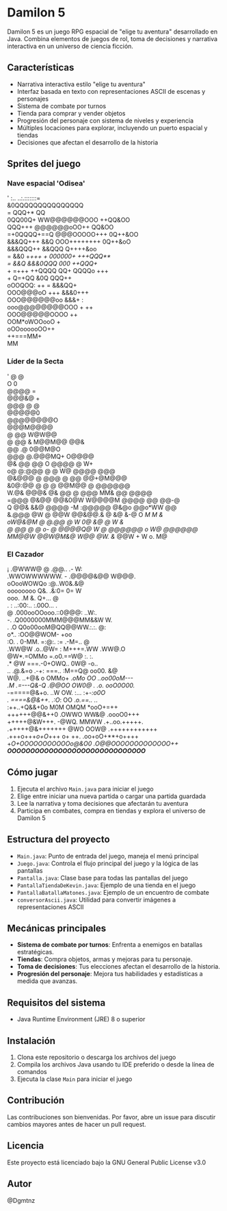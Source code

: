 # Damilon 5

Damilon 5 es un juego RPG espacial de "elige tu aventura" desarrollado en Java. Combina elementos de juegos de rol, toma de decisiones y narrativa interactiva en un universo de ciencia ficción.

## Características

- Narrativa interactiva estilo "elige tu aventura"
- Interfaz basada en texto con representaciones ASCII de escenas y personajes
- Sistema de combate por turnos
- Tienda para comprar y vender objetos
- Progresión del personaje con sistema de niveles y experiencia
- Múltiples locaciones para explorar, incluyendo un puerto espacial y tiendas
- Decisiones que afectan el desarrollo de la historia

## Sprites del juego

### Nave espacial 'Odisea'
'                      :..  ..:.:::::::=                     
                      &0QQQQQQQQQQQQQQQ                     
               =      QQQ+*          QQ                     
                0QQ00Q+  WW@@@@@@OOO ++QQ&OO                
                QQQ+++   @@@@@@oOO++   QQ&OO                
            =+0QQQQ+==Q  @@@OOOOO+++ 0Q++&OO                
           &&&QQ+++ &&Q  OOO++++++++ 0Q++&oO                
           &&&QQQ++ &&QQQ           Q++++&oo                
       = &&0  +*+++   +    000000+  +++QQQ**                
       = &&Q        &&&0QQQ 000      ++QQQ+*                
        +   =+++ ++QQQQ  QQ+     QQQQo   +++                
        +             Q=+QQ   &0Q   QQQ++                   
              oOOQOQ:  ++  =   &&&QQ+                       
              OOO@@@oO   +++  &&&0+++                       
           OOO@@@@@@oo        &&&+  :                       
        ooo@@@@@@@@OOO     +   ++                           
        OOO@@@@@OOOO        ++                              
      OOM*oWOOooO             +                             
    oOOoooooOO++                                            
    ++===MM+                                                
      MM

### Líder de la Secta
  '     @    @                                               
     O        0                                             
        @@@@  =                                             
       @@@&@  +                                             
      @@@  @ @                                              
     @@@@@0                                                 
    @@@@@@@@O                                               
     @@@M@@@@                                               
   @ @@   W@W@@                                             
   @ @@  & M@@M@@ @@&                                       
     @@ .@ 0@@M@O                                           
    @@@  @.@@@MQ+            O@@@@                          
     @&  @@ @@ O    @@@@      @ W+                          
     o@  @:@@@ @    @ W@         @@@@      @@@              
         @&@@@ @       @@@        @ @@    @@+@M@@@          
      &0@:@@ @          @ @       @@M@@      @ @@@@@@       
   W.@& @@@& @&        @@ @      @@@ MM&        @@ @@@@     
      =@@@ @&@@       @@&0@W W@@@@M  @@@@        @@ @@-@    
     Q @@& &&@    @@@@    -M :@@@@@ @&@o    @@o*WW    @@    
    &.@@@ @W @    @@W @@&@@.&  @ &@ &-@     O  *M    M &    
   oW@&@M @        @.@@ @  W   0@   &@           @ W &      
   @  @@ @ @        o-   @  @@@@Q@  W @ @@@@@@  o W@  @@@@@@
MM@@W @@W@M&@  W@@     @W.   &*    @@W   + W    o.       M@

### El Cazador
   ¡     .@WWW@       @    .@@..         .-     W:           
      .WWOWWWWWW.  -    .@@@@&@@       W@@@.                
       oOooWOWQo       :@..W0&.&@                           
       oooooooo  Q&.   .&:0= 0= W                           
          ooo.        .M &.   Q+...        @                
     .           :  ..:00:.. :.00O...            .          
      @            .000ooOOooo.::0@@@:        ..W:.         
              -.  .Q0000000MMM@@@MM&&W          W.          
       .      .O  Q0o00ooM@QQ@@WW.:.:.   @:                 
                  o*..  :OO@@WOM-  +oo                      
       :O.    . 0-MM.   =:@:. :=   .-M=..       @           
     .WW@W    .o..@W=  :  M+++=.WW .WW@.O                   
                  @W*.=OMMo   =.o0.==W@ :.  :.              
             .*   @W   ===.-0+OWQ.. 0W@ -o..                
     ..        .@.&=o .-+: ===.. :M==Q@  oo00.   &@         
     W@.     ..+@& o  OMMo+  .*oMo  OO  ..oo00oM---         
   .M     .=---Q&-Q  .@@OO    OW0@ .   .o.  ooO0O00.*       
        -=====@&+o.   ..W      OW.      :...  :+*-:o0O      
       . ====&@&++. .:O*:        OO     .*o.==..    .*.     
      :++..+Q&&+0o   M0M         OMQM    *ooO+=++           
     ++++++@@&++0  .OWWO         WW&@    .oooO0+++          
     +++++@&W+++.  -@WQ.         MMWW  .+..oo.+++++.        
   .+++++@&+++++++  @WO          OOW@  .++++++++++++        
   .+++o+++*o+O*+++    o+      ++.   .oo+oO+**+o++++        
  +*O+OOOOOOOOOOOo@&O0            .O@@OOOOOOOOOOOOO++*      
      *******OOOOOOOOOOOOOOOOOOOOOOOOOOOOOO*******

## Cómo jugar

1. Ejecuta el archivo `Main.java` para iniciar el juego
2. Elige entre iniciar una nueva partida o cargar una partida guardada
3. Lee la narrativa y toma decisiones que afectarán tu aventura
4. Participa en combates, compra en tiendas y explora el universo de Damilon 5

## Estructura del proyecto

- `Main.java`: Punto de entrada del juego, maneja el menú principal
- `Juego.java`: Controla el flujo principal del juego y la lógica de las pantallas
- `Pantalla.java`: Clase base para todas las pantallas del juego
- `PantallaTiendaDeKevin.java`: Ejemplo de una tienda en el juego
- `PantallaBatallaMatones.java`: Ejemplo de un encuentro de combate
- `conversorAscii.java`: Utilidad para convertir imágenes a representaciones ASCII

## Mecánicas principales

- **Sistema de combate por turnos**: Enfrenta a enemigos en batallas estratégicas.
- **Tiendas**: Compra objetos, armas y mejoras para tu personaje.
- **Toma de decisiones**: Tus elecciones afectan el desarrollo de la historia.
- **Progresión del personaje**: Mejora tus habilidades y estadísticas a medida que avanzas.

## Requisitos del sistema

- Java Runtime Environment (JRE) 8 o superior

## Instalación

1. Clona este repositorio o descarga los archivos del juego
2. Compila los archivos Java usando tu IDE preferido o desde la línea de comandos
3. Ejecuta la clase `Main` para iniciar el juego

## Contribución

Las contribuciones son bienvenidas. Por favor, abre un issue para discutir cambios mayores antes de hacer un pull request.

## Licencia

Este proyecto está licenciado bajo la GNU General Public License v3.0 

## Autor

@Dgmtnz

